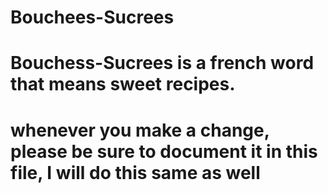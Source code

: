 # Bouchees-Sucrees

# Bouchess-Sucrees is a french word that means sweet recipes.

# whenever you make a change, please be sure to document it in this file, I will do this same as well
